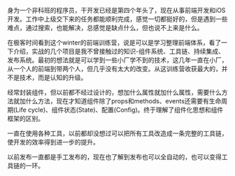身为一个非科班的程序员，干开发已经是第四个年头了，现在从事前端开发和iOS开发。工作中上级交下来的任务都能顺利完成，感觉一切都挺好的，但是遇到一些难点，通过搜索，也能解决，总感觉是缺点什么，但也说不上来是什么。

在极客时间看到这个winter的前端训练营，说是可以是学习整理前端体系，看了一下介绍，实战的几个项目是我不曾接触过的知识-组件系统、工具链、持续集成、发布系统。最初的想法就是可以学到一些小厂学不到的技术，这几年一直在小厂，从一个人的前端到带两个人，但几乎没有太大的改变。从这训练营收获最大的，并不是技术，而是认知的升级。


经常封装组件，但以前都不经过设计的，想加什么属性就加什么属性，需要什么方法就加什么方法，现在才知道组件除了props和methods、events还需要有生命周期(Life cycle)、组件状态(State)、配置(Config)。终于理解了组件化思想和组件框架的区别。

一直在使用各种工具，以前都却没想过可以把所有工具改造成一条完整的工具链，使开发的效率得到进一步的提升。

以前发布一直都是手工发布的，现在也了解到发布也可以全自动的，也可以变得工具链的一环。

